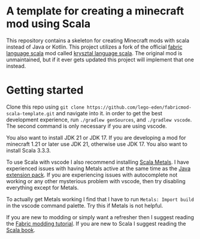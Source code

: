 # A template for creating a minecraft mod using Scala
This repository contains a skeleton for creating Minecraft mods
with scala instead of Java or Kotlin. This project utilizes a
fork of the official [fabric language scala](https://github.com/FabricMC/fabric-language-scala) mod called [krysztal language scala](https://github.com/Krysztal112233/krysztal-language-scala). The original mod is
unmaintained, but if it ever gets updated this project will
implement that one instead.

# Getting started
Clone this repo using `git clone https://github.com/lego-eden/fabricmod-scala-template.git`
and navigate into it. in order to get the best development experience, run `./gradlew genSources`,
and `./gradlew vscode`. The second command is only necessary if you are using vscode.

You also want to install JDK 21 or JDK 17. If you are developing a mod for minecraft 1.21 or later
use JDK 21, otherwise use JDK 17. You also want to install Scala 3.3.3.

To use Scala with vscode I also recommend installing [Scala Metals](https://marketplace.visualstudio.com/items?itemName=scalameta.metals).
I have experienced issues with having Metals active at the same time as the
[Java extension pack](https://marketplace.visualstudio.com/items?itemName=vscjava.vscode-java-pack).
If you are experiencing issues with autocomplete not working or any other mysterious problem
with vscode, then try disabling everything except for Metals.

To actually get Metals working I find that I have to run `Metals: Import build` in the vscode command palette.
Try this if Metals is not helpful.

If you are new to modding or simply want a refresher then I suggest reading the [Fabric modding tutorial](https://docs.fabricmc.net/develop/getting-started/introduction-to-fabric-and-modding). If you are new to Scala I suggest reading the [Scala book](https://docs.scala-lang.org/scala3/book/introduction.html).